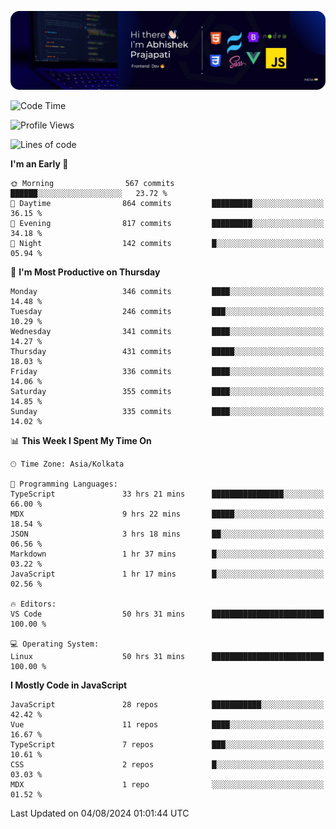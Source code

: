 ![Banner](./Header.png)

<!--START_SECTION:waka-->
![Code Time](http://img.shields.io/badge/Code%20Time-1%2C090%20hrs%207%20mins-blue)

![Profile Views](http://img.shields.io/badge/Profile%20Views-57-blue)

![Lines of code](https://img.shields.io/badge/From%20Hello%20World%20I%27ve%20Written-1.9%20million%20lines%20of%20code-blue)

**I'm an Early 🐤** 

```text
🌞 Morning                567 commits         ██████░░░░░░░░░░░░░░░░░░░   23.72 % 
🌆 Daytime                864 commits         █████████░░░░░░░░░░░░░░░░   36.15 % 
🌃 Evening                817 commits         █████████░░░░░░░░░░░░░░░░   34.18 % 
🌙 Night                  142 commits         █░░░░░░░░░░░░░░░░░░░░░░░░   05.94 % 
```
📅 **I'm Most Productive on Thursday** 

```text
Monday                   346 commits         ████░░░░░░░░░░░░░░░░░░░░░   14.48 % 
Tuesday                  246 commits         ███░░░░░░░░░░░░░░░░░░░░░░   10.29 % 
Wednesday                341 commits         ████░░░░░░░░░░░░░░░░░░░░░   14.27 % 
Thursday                 431 commits         █████░░░░░░░░░░░░░░░░░░░░   18.03 % 
Friday                   336 commits         ████░░░░░░░░░░░░░░░░░░░░░   14.06 % 
Saturday                 355 commits         ████░░░░░░░░░░░░░░░░░░░░░   14.85 % 
Sunday                   335 commits         ████░░░░░░░░░░░░░░░░░░░░░   14.02 % 
```


📊 **This Week I Spent My Time On** 

```text
🕑︎ Time Zone: Asia/Kolkata

💬 Programming Languages: 
TypeScript               33 hrs 21 mins      ████████████████░░░░░░░░░   66.00 % 
MDX                      9 hrs 22 mins       █████░░░░░░░░░░░░░░░░░░░░   18.54 % 
JSON                     3 hrs 18 mins       ██░░░░░░░░░░░░░░░░░░░░░░░   06.56 % 
Markdown                 1 hr 37 mins        █░░░░░░░░░░░░░░░░░░░░░░░░   03.22 % 
JavaScript               1 hr 17 mins        █░░░░░░░░░░░░░░░░░░░░░░░░   02.56 % 

🔥 Editors: 
VS Code                  50 hrs 31 mins      █████████████████████████   100.00 % 

💻 Operating System: 
Linux                    50 hrs 31 mins      █████████████████████████   100.00 % 
```

**I Mostly Code in JavaScript** 

```text
JavaScript               28 repos            ███████████░░░░░░░░░░░░░░   42.42 % 
Vue                      11 repos            ████░░░░░░░░░░░░░░░░░░░░░   16.67 % 
TypeScript               7 repos             ███░░░░░░░░░░░░░░░░░░░░░░   10.61 % 
CSS                      2 repos             █░░░░░░░░░░░░░░░░░░░░░░░░   03.03 % 
MDX                      1 repo              ░░░░░░░░░░░░░░░░░░░░░░░░░   01.52 % 
```




 Last Updated on 04/08/2024 01:01:44 UTC
<!--END_SECTION:waka-->
<!--
**bhishekprajapati/bhishekprajapati** is a ✨ _special_ ✨ repository because its `README.md` (this file) appears on your GitHub profile.

Here are some ideas to get you started:

- 🔭 I’m currently working on ...
- 🌱 I’m currently learning ...
- 👯 I’m looking to collaborate on ...
- 🤔 I’m looking for help with ...
- 💬 Ask me about ...
- 📫 How to reach me: ...
- 😄 Pronouns: ...
- ⚡ Fun fact: ...
-->
